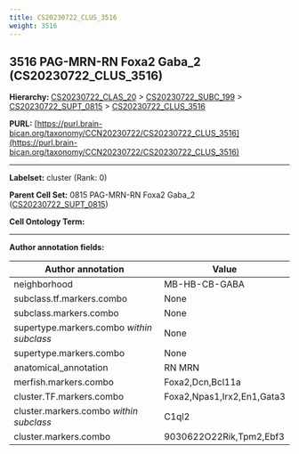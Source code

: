 ```yaml
---
title: CS20230722_CLUS_3516
weight: 3516
---
```

## 3516 PAG-MRN-RN Foxa2 Gaba_2 (CS20230722_CLUS_3516)
<b>Hierarchy: </b>
[CS20230722_CLAS_20](../CS20230722_CLAS_20) >
[CS20230722_SUBC_199](../CS20230722_SUBC_199) >
[CS20230722_SUPT_0815](../CS20230722_SUPT_0815) >
[CS20230722_CLUS_3516](../CS20230722_CLUS_3516)

**PURL:** [https://purl.brain-bican.org/taxonomy/CCN20230722/CS20230722_CLUS_3516](https://purl.brain-bican.org/taxonomy/CCN20230722/CS20230722_CLUS_3516)

---


**Labelset:** cluster (Rank: 0)

**Parent Cell Set:** 0815 PAG-MRN-RN Foxa2 Gaba_2 ([CS20230722_SUPT_0815](../CS20230722_SUPT_0815))



**Cell Ontology Term:** 

[MARKER GENES.]: #


---

[TRANSFERRED ANNOTATIONS.]: #


[AUTHOR ANNOTATION FIELDS.]: #


**Author annotation fields:**

| Author annotation | Value |
|-------------------|-------|
|neighborhood|MB-HB-CB-GABA|
|subclass.tf.markers.combo|None|
|subclass.markers.combo|None|
|supertype.markers.combo _within subclass_|None|
|supertype.markers.combo|None|
|anatomical_annotation|RN MRN|
|merfish.markers.combo|Foxa2,Dcn,Bcl11a|
|cluster.TF.markers.combo|Foxa2,Npas1,Irx2,En1,Gata3|
|cluster.markers.combo _within subclass_|C1ql2|
|cluster.markers.combo|9030622O22Rik,Tpm2,Ebf3|
